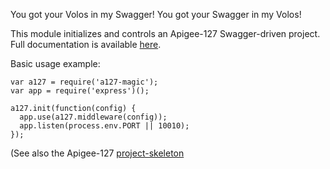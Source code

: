 You got your Volos in my Swagger! You got your Swagger in my Volos!

This module initializes and controls an Apigee-127 Swagger-driven project. Full documentation is available [here](https://github.com/apigee-127/a127-documentation/wiki).

Basic usage example:

    var a127 = require('a127-magic');
    var app = require('express')();

    a127.init(function(config) {
      app.use(a127.middleware(config));
      app.listen(process.env.PORT || 10010);
    });

(See also the Apigee-127 [project-skeleton](https://github.com/apigee-127/a127/blob/master/project-skeleton/app.js)
